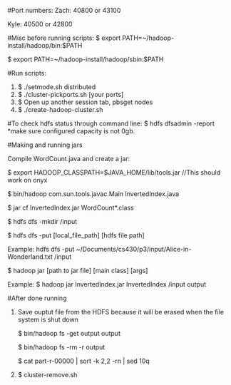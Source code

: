 #Port numbers:
Zach: 40800 or 43100

Kyle: 40500 or 42800

#Misc before running scripts:
  $ export PATH=~/hadoop-install/hadoop/bin:$PATH

  $ export PATH=~/hadoop-install/hadoop/sbin:$PATH

#Run scripts:
  1. $ ./setmode.sh distributed
  2. $ ./cluster-pickports.sh [your ports]
  3. $ Open up another session tab, pbsget nodes
  4. $ ./create-hadoop-cluster.sh

#To check hdfs status through command line:
  $ hdfs dfsadmin -report *make sure configured capacity is not 0gb.

#Making and running jars

  Compile WordCount.java and create a jar:

  $ export HADOOP_CLASSPATH=$JAVA_HOME/lib/tools.jar  //This should work on onyx

  $ bin/hadoop com.sun.tools.javac.Main InvertedIndex.java

  $ jar cf InvertedIndex.jar WordCount*.class

  $ hdfs dfs -mkdir /input

  $ hdfs dfs -put [local_file_path] [hdfs file path]

  Example: hdfs dfs -put ~/Documents/cs430/p3/input/Alice-in-Wonderland.txt /input

  $ hadoop jar [path to jar file] [main class] [args]

  Example: $ hadoop jar InvertedIndex.jar InvertedIndex /input output

#After done running

  1. Save ouptut file from the HDFS because it will be erased when the file system is shut down

        $ bin/hadoop fs -get output output

        $ bin/hadoop fs -rm -r output

        $ cat part-r-00000 | sort -k 2,2 -rn | sed 10q
  2. $ cluster-remove.sh

